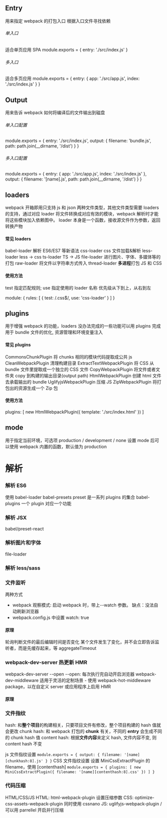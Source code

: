 ## Entry

用来指定 webpack 的打包入口
根据入口文件寻找依赖

###### 单入口

适合单页应用 SPA
module.exports = {
entry: './src/index.js'
}

###### 多入口

适合多页应用
module.exports = {
entry: {
app: './src/app.js',
index: './src/index.js'
}
}

## Output

用来告诉 webpack 如何将编译后的文件输出到磁盘

###### 单入口配置

module.exports = {
entry: './src/index.js',
output: {
filename: 'bundle.js',
path: path.join(\_\_dirname, '/dist')
}
}

###### 多入口配置

module.exports = {
entry: {
app: './src/app.js',
index: './src/index.js'
},
output: {
filename: '[name].js',
path: path.join(\_\_dirname, '/dist')
}
}

## loaders

webpack 开箱即用只支持 js 和 json 两种文件类型，其他文件类型需要 loaders 的支持，通过对应 loader 将文件转换成对应有效的模块，webpack 解析时才能将这些模块加入依赖图中。
loader 本身是一个函数，接收源文件作为参数，返回转换产物

#### 常见 loaders

babel-loader 解析 ES6/ES7 等新语法
css-loader css 文件加载&解析
less-loader less -> css
ts-loader TS -> JS
file-loader 进行图片、字体、多媒体等的打包
raw-loader 将文件以字符串方式传入
thread-loader **多进程**打包 JS 和 CSS

#### 使用方法

test 指定匹配规则; use 指定使用的 loader 名称
优先级从下到上，从右到左

module: {
rules: [
{
test: /\.css$/,
use: 'css-loader'
}
]
}

## plugins

用于增强 webpack 的功能，loaders 没办法完成的一些功能可以用 plugins 完成
用于 bundle 文件的优化, 资源管理和环境变量注入

#### 常见 plugins

CommonsChunkPlugin 将 chunks 相同的模块代码提取成公共 js
CleanWebpackPlugin 清理构建目录
ExtractTextWebpackPlugin 将 CSS 从 bundle 文件里提取成一个独立的 CSS 文件
CopyWebpackPlugin 将文件或者文件夹 copy 到构建的输出目录(output path)
HtmlWebpackPlugin 创建 html 文件去承载输出的 bundle
UglifyjsWebpackPlugin 压缩 JS
ZipWebpackPlugin 将打包出的资源生成一个 Zip 包

#### 使用方法

plugins: [
new HtmlWebpackPlugin({
template: './src/index.html'
})
]

## mode

用于指定当前环境，可选项 production / development / none
设置 mode 后可以使用 webpack 内置的函数，默认值为 production

# 解析

### 解析 ES6

使用 babel-loader
babel-presets preset 是一系列 plugins 的集合
babel-plugins 一个 plugin 对应一个功能

### 解析 JSX

babel/preset-react

### 解析图片和字体

file-loader

### 解析 less/sass

### 文件监听

两种方式

- webpack 观察模式: 启动 webpack 时，带上--watch 参数。 缺点：没法自动刷新浏览器
- webpack.config.js 中设置 watch: true

#### 原理

轮询判断文件的最后编辑时间是否变化
某个文件发生了变化，并不会立即告诉监听者，而是先缓存起来，等 aggregateTimeout

### webpack-dev-server 热更新 HMR

webpack-dev-server --open --open: 每次执行完自动开启浏览器
webpack-dev-middleware 适用于灵活的定制场景 - 使用 webpack-hot-middleware package，以在自定义 server 或应用程序上启用 HMR

#### 原理

### 文件指纹

hash: 和**整个项目**的构建相关，只要项目文件有修改，整个项目构建的 hash 值就会更改
chunk hash: 和 webpack 打包的 **chunk** 有关，不同的 **entry** 会生成不同的 chunk hash 值
content hash: 根据**文件内容**来定义 hash, 文件内容不变, 则 content hash 不变

js 文件指纹设置
`module.exports = { output: { filename: '[name][chunkhash:8].js' } }`
CSS 文件指纹设置
设置 MiniCssExtractPlugin 的 filename，使用 [contenthash]
`module.exports = { plugins: [ new MiniCssExtractPlugin({ filename: '[name][contenthash:8].css' }) ] }`

### 代码压缩

HTML/CSS/JS
HTML: html-webpack-plugin 设置压缩参数
CSS: optimize-css-assets-webpack-plugin 同时使用 cssnano
JS: uglifyjs-webpack-plugin / 可以用 parrellel 开启并行压缩
